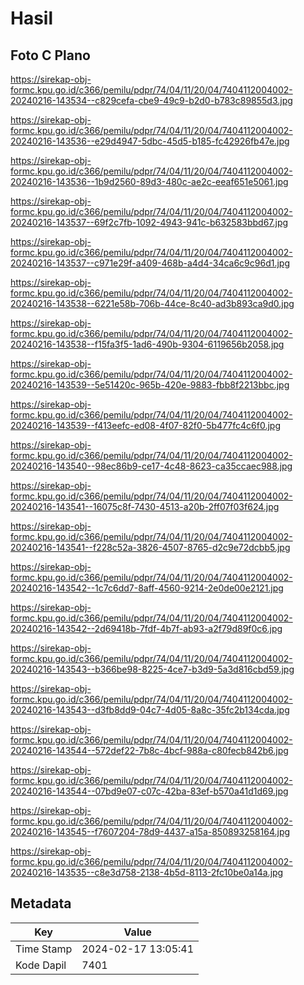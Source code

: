 # Hasil

## Foto C Plano

https://sirekap-obj-formc.kpu.go.id/c366/pemilu/pdpr/74/04/11/20/04/7404112004002-20240216-143534--c829cefa-cbe9-49c9-b2d0-b783c89855d3.jpg

https://sirekap-obj-formc.kpu.go.id/c366/pemilu/pdpr/74/04/11/20/04/7404112004002-20240216-143536--e29d4947-5dbc-45d5-b185-fc42926fb47e.jpg

https://sirekap-obj-formc.kpu.go.id/c366/pemilu/pdpr/74/04/11/20/04/7404112004002-20240216-143536--1b9d2560-89d3-480c-ae2c-eeaf651e5061.jpg

https://sirekap-obj-formc.kpu.go.id/c366/pemilu/pdpr/74/04/11/20/04/7404112004002-20240216-143537--69f2c7fb-1092-4943-941c-b632583bbd67.jpg

https://sirekap-obj-formc.kpu.go.id/c366/pemilu/pdpr/74/04/11/20/04/7404112004002-20240216-143537--c971e29f-a409-468b-a4d4-34ca6c9c96d1.jpg

https://sirekap-obj-formc.kpu.go.id/c366/pemilu/pdpr/74/04/11/20/04/7404112004002-20240216-143538--6221e58b-706b-44ce-8c40-ad3b893ca9d0.jpg

https://sirekap-obj-formc.kpu.go.id/c366/pemilu/pdpr/74/04/11/20/04/7404112004002-20240216-143538--f15fa3f5-1ad6-490b-9304-6119656b2058.jpg

https://sirekap-obj-formc.kpu.go.id/c366/pemilu/pdpr/74/04/11/20/04/7404112004002-20240216-143539--5e51420c-965b-420e-9883-fbb8f2213bbc.jpg

https://sirekap-obj-formc.kpu.go.id/c366/pemilu/pdpr/74/04/11/20/04/7404112004002-20240216-143539--f413eefc-ed08-4f07-82f0-5b477fc4c6f0.jpg

https://sirekap-obj-formc.kpu.go.id/c366/pemilu/pdpr/74/04/11/20/04/7404112004002-20240216-143540--98ec86b9-ce17-4c48-8623-ca35ccaec988.jpg

https://sirekap-obj-formc.kpu.go.id/c366/pemilu/pdpr/74/04/11/20/04/7404112004002-20240216-143541--16075c8f-7430-4513-a20b-2ff07f03f624.jpg

https://sirekap-obj-formc.kpu.go.id/c366/pemilu/pdpr/74/04/11/20/04/7404112004002-20240216-143541--f228c52a-3826-4507-8765-d2c9e72dcbb5.jpg

https://sirekap-obj-formc.kpu.go.id/c366/pemilu/pdpr/74/04/11/20/04/7404112004002-20240216-143542--1c7c6dd7-8aff-4560-9214-2e0de00e2121.jpg

https://sirekap-obj-formc.kpu.go.id/c366/pemilu/pdpr/74/04/11/20/04/7404112004002-20240216-143542--2d69418b-7fdf-4b7f-ab93-a2f79d89f0c6.jpg

https://sirekap-obj-formc.kpu.go.id/c366/pemilu/pdpr/74/04/11/20/04/7404112004002-20240216-143543--b366be98-8225-4ce7-b3d9-5a3d816cbd59.jpg

https://sirekap-obj-formc.kpu.go.id/c366/pemilu/pdpr/74/04/11/20/04/7404112004002-20240216-143543--d3fb8dd9-04c7-4d05-8a8c-35fc2b134cda.jpg

https://sirekap-obj-formc.kpu.go.id/c366/pemilu/pdpr/74/04/11/20/04/7404112004002-20240216-143544--572def22-7b8c-4bcf-988a-c80fecb842b6.jpg

https://sirekap-obj-formc.kpu.go.id/c366/pemilu/pdpr/74/04/11/20/04/7404112004002-20240216-143544--07bd9e07-c07c-42ba-83ef-b570a41d1d69.jpg

https://sirekap-obj-formc.kpu.go.id/c366/pemilu/pdpr/74/04/11/20/04/7404112004002-20240216-143545--f7607204-78d9-4437-a15a-850893258164.jpg

https://sirekap-obj-formc.kpu.go.id/c366/pemilu/pdpr/74/04/11/20/04/7404112004002-20240216-143535--c8e3d758-2138-4b5d-8113-2fc10be0a14a.jpg


## Metadata

| Key        | Value               |
| ---------- | ------------------- |
| Time Stamp | 2024-02-17 13:05:41 |
| Kode Dapil | 7401                |



